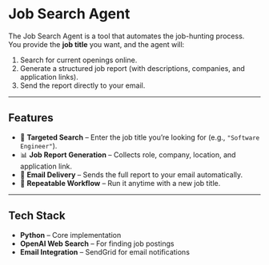 # Job Search Agent

The Job Search Agent is a tool that automates the job-hunting process.  
You provide the **job title** you want, and the agent will:  
1. Search for current openings online.  
2. Generate a structured job report (with descriptions, companies, and application links).  
3. Send the report directly to your email.  

---

## Features
- 🎯 **Targeted Search** – Enter the job title you’re looking for (e.g., `"Software Engineer"`).  
- 📊 **Job Report Generation** – Collects role, company, location, and application link.  
- 📧 **Email Delivery** – Sends the full report to your email automatically.  
- 🔄 **Repeatable Workflow** – Run it anytime with a new job title.  

---

## Tech Stack
- **Python** – Core implementation  
- **OpenAI Web Search** – For finding job postings  
- **Email Integration** – SendGrid for email notifications 
